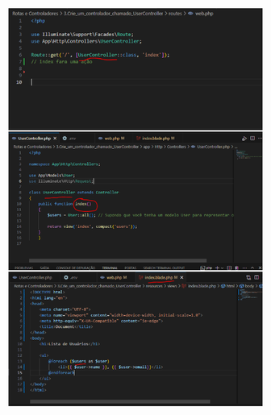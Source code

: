 <img src="https://raw.githubusercontent.com/KauanSundays/Laravel-level-basic/master/Rotas%20e%20Controladores/3.Crie_um_controlador_chamado_UserController/public/print1.PNG" width=800px>

<img src="https://raw.githubusercontent.com/KauanSundays/Laravel-level-basic/master/Rotas%20e%20Controladores/3.Crie_um_controlador_chamado_UserController/public/print2.PNG" width=800px>

<img src="https://raw.githubusercontent.com/KauanSundays/Laravel-level-basic/master/Rotas%20e%20Controladores/3.Crie_um_controlador_chamado_UserController/public/print3.PNG" width=800px>
